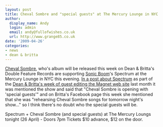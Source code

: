 ```yaml
---
layout: post
title: Cheval Sombre and "special guests" at The Mercury Lounge in NYC tonight
author:
  display_name: Andy
  login: admin
  email: andy@fullofwishes.co.uk
  url: http://www.grange85.co.uk
date: '2009-04-26'
categories:
- news
- dean & britta
---
```

<p><a href="http://www.myspace.com/chevalsombre">Cheval Sombre</a>, who's album will be released this week on Dean & Britta's Double Feature Records are supporting <a href="http://www.sonic-boom.info/">Sonic Boom</a>'s Spectrum at the Mercury Lounge in NYC this evening. <a href="http://www.magnetmagazine.com/2009/03/05/from-the-desk-of-dean-britta-spectrum/">In a post about Spectrum</a> as part of the <a href="/2009/03/09/wrapping-up-dean-brittas-week-guest-editing-magnetmagazinecom/">Dean & Britta's week of guest editing the Magnet web site</a> last month it was mentioned the show and said that "Cheval Sombre is opening with 'special guests'" and on Britta's Facebook page this week she mentioned that she was "rehearsing Cheval Sombre songs for tomorrow night's show..." so I think there's no doubt who the special guests will be.</p>
<p>Spectrum + Cheval Sombre (and special guests) at The Mercury Loungs tonight (26 April) - Doors 7pm Tickets $10 advance, $12 on the door.</p>
